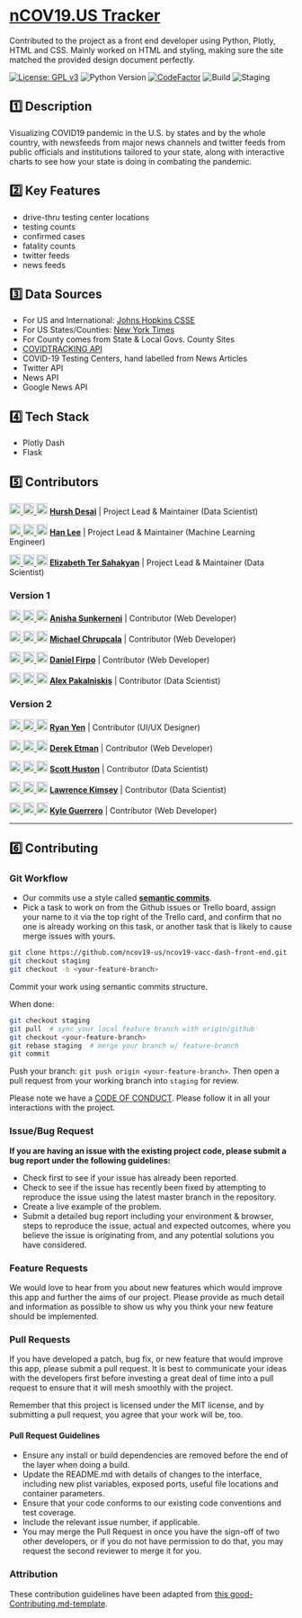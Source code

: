 # [nCOV19.US Tracker](https://ncov19.us/)

Contributed to the project as a front end developer using Python, Plotly, HTML and CSS. Mainly worked on HTML and styling, making sure the site matched the provided design document perfectly.

[![License: GPL v3](https://img.shields.io/badge/License-GPLv3-blue.svg)](https://www.gnu.org/licenses/gpl-3.0)
![Python Version](https://img.shields.io/badge/python-v3.7-blue)
[![CodeFactor](https://www.codefactor.io/repository/github/ncov19-us/front-end/badge)](https://www.codefactor.io/repository/github/ncov19-us/front-end)
![Build](https://github.com/ncov19-us/front-end/workflows/Build/badge.svg?branch=master&event=push)
![Staging](https://github.com/ncov19-us/front-end/workflows/Staging/badge.svg?branch=staging&event=push)
## 1️⃣ Description

Visualizing COVID19 pandemic in the U.S. by states and by the whole country, with newsfeeds from major news channels and twitter feeds from public officials and institutions tailored to your state, along with interactive charts to see how your state is doing in combating the pandemic.

## 2️⃣ Key Features

- drive-thru testing center locations
- testing counts
- confirmed cases
- fatality counts 
- twitter feeds
- news feeds

## 3️⃣ Data Sources

- For US and International: [Johns Hopkins CSSE](https://github.com/CSSEGISandData/COVID-19)
- For US States/Counties: [New York Times](https://github.com/nytimes/covid-19-data)
- For County comes from State & Local Govs. County Sites
- [COVIDTRACKING API](https://covidtracking.com/api/)
- COVID-19 Testing Centers, hand labelled from News Articles
- Twitter API
- News API
- Google News API

## 4️⃣ Tech Stack

- Plotly Dash
- Flask

## 5️⃣ Contributors

[<img src="https://github.com/favicon.ico" width="20"> ](https://github.com/hurshd0)    [ <img src="https://static.licdn.com/sc/h/al2o9zrvru7aqj8e1x2rzsrca" width="20"> ](https://www.linkedin.com/in/hurshd/)    [<img src="https://twitter.com/favicon.ico" width="20">](https://twitter.com/hurshd0)    **[Hursh Desai](https://hurshdesai.com)**    |  Project Lead & Maintainer (Data Scientist)

[<img src="https://github.com/favicon.ico" width="20"> ](https://github.com/leehanchung)    [ <img src="https://static.licdn.com/sc/h/al2o9zrvru7aqj8e1x2rzsrca" width="20"> ](https://www.linkedin.com/in/hanchunglee/)    [<img src="https://twitter.com/favicon.ico" width="20">](https://twitter.com/hanchunglee)    **[Han Lee](https://leehanchung.github.io/)**    |    Project Lead & Maintainer (Machine Learning Engineer)

[<img src="https://github.com/favicon.ico" width="20"> ](https://github.com/elizabethts)    [ <img src="https://static.licdn.com/sc/h/al2o9zrvru7aqj8e1x2rzsrca" width="20"> ](https://www.linkedin.com/in/elizabethts/)    [<img src="https://twitter.com/favicon.ico" width="20">](https://twitter.com/elizabethets)    **[Elizabeth Ter Sahakyan](https://lizzie.codes/)**    |    Project Lead & Maintainer (Data Scientist)

### Version 1

[<img src="https://github.com/favicon.ico" width="20"> ](https://github.com/ars394)    [ <img src="https://static.licdn.com/sc/h/al2o9zrvru7aqj8e1x2rzsrca" width="20"> ](https://www.linkedin.com/in/anishasunkerneni/)    [<img src="https://twitter.com/favicon.ico" width="20">](https://twitter.com/youfoundanisha)    **[Anisha Sunkerneni](https://github.com/ars394)**    |    Contributor (Web Developer) 

[<img src="https://github.com/favicon.ico" width="20"> ](https://github.com/mchrupcala)    [ <img src="https://static.licdn.com/sc/h/al2o9zrvru7aqj8e1x2rzsrca" width="20"> ](https://www.linkedin.com/in/michaelchrupcala/)    [<img src="https://twitter.com/favicon.ico" width="20">](https://twitter.com/mikespellcheck)    **[Michael Chrupcala](https://github.com/mchrupcala)**    |    Contributor (Web Developer) 

[<img src="https://github.com/favicon.ico" width="20"> ](https://github.com/Turtled)    [ <img src="https://static.licdn.com/sc/h/al2o9zrvru7aqj8e1x2rzsrca" width="20"> ](https://www.linkedin.com/in/daniel-firpo/)    [<img src="https://twitter.com/favicon.ico" width="20">](https://twitter.com/DanielFirpo2)    **[Daniel Firpo](https://github.com/Turtled)**    |    Contributor (Web Developer) 

[<img src="https://github.com/favicon.ico" width="20"> ](https://github.com/alex-pakalniskis)    [ <img src="https://static.licdn.com/sc/h/al2o9zrvru7aqj8e1x2rzsrca" width="20"> ](https://www.linkedin.com/in/alexpakalniskis3/)    [<img src="https://twitter.com/favicon.ico" width="20">](https://twitter.com/AlexPakalniskis)    **[Alex Pakalniskis](https://alex-pakalniskis.github.io/)**    |    Contributor (Data Scientist)

### Version 2

[<img src="https://medium.com/favicon.ico" width="20"> ](https://medium.com/@RK_yen)    [ <img src="https://static.licdn.com/sc/h/al2o9zrvru7aqj8e1x2rzsrca" width="20"> ](https://www.linkedin.com/in/ryankyen/)    [<img src="https://twitter.com/favicon.ico" width="20">](https://twitter.com/RK_yen)    **[Ryan Yen](https://www.linkedin.com/in/ryankyen/)**    |    Contributor (UI/UX Designer)

[<img src="https://github.com/favicon.ico" width="20"> ](https://github.com/DerekEtman)    [ <img src="https://static.licdn.com/sc/h/al2o9zrvru7aqj8e1x2rzsrca" width="20"> ](https://www.linkedin.com/in/dereketman/)    [<img src="https://twitter.com/favicon.ico" width="20">](https://twitter.com/DerekEtman)    **[Derek Etman](https://github.com/DerekEtman)**    |    Contributor (Web Developer) 

[<img src="https://github.com/favicon.ico" width="20"> ](https://github.com/Scott-Huston)    [ <img src="https://static.licdn.com/sc/h/al2o9zrvru7aqj8e1x2rzsrca" width="20"> ](https://www.linkedin.com/in/scott-huston-616512126/)    [<img src="https://twitter.com/favicon.ico" width="20">](https://twitter.com/genuine_doubt)    **[Scott Huston](https://github.com/Scott-Huston)**    |    Contributor (Data Scientist)

[<img src="https://github.com/favicon.ico" width="20"> ](https://github.com/BuildABuddha)    [ <img src="https://static.licdn.com/sc/h/al2o9zrvru7aqj8e1x2rzsrca" width="20"> ](https://www.linkedin.com/in/lawrence-kimsey/)    [<img src="https://twitter.com/favicon.ico" width="20">](https://twitter.com/lawrence_kimsey)    **[Lawrence Kimsey](https://www.linkedin.com/in/lawrence-kimsey/)**    |    Contributor (Data Scientist)

[<img src="https://github.com/favicon.ico" width="20"> ](https://github.com/AceMouty)    [ <img src="https://static.licdn.com/sc/h/al2o9zrvru7aqj8e1x2rzsrca" width="20"> ](https://www.linkedin.com/in/acemouty/)    [<img src="https://twitter.com/favicon.ico" width="20">](https://twitter.com/AceMouty)    **[Kyle Guerrero](https://github.com/AceMouty)**    |    Contributor (Web Developer)

---

## 6️⃣ Contributing

### Git Workflow 

- Our commits use a style called **[semantic commits](https://seesparkbox.com/foundry/semantic_commit_messages)**. 
- Pick a task to work on from the Github issues or Trello board, assign your name to it via the top right of the Trello card, and confirm that no one is already working on this task, or another task that is likely to cause merge issues with yours.

```sh
git clone https://github.com/ncov19-us/ncov19-vacc-dash-front-end.git
git checkout staging
git checkout -b <your-feature-branch>
```
Commit your work using semantic commits structure.

When done:
```sh
git checkout staging
git pull  # sync your local feature branch with origin/github
git checkout <your-feature-branch>
git rebase staging  # merge your branch w/ feature-branch
git commit
```

Push your branch: `git push origin <your-feature-branch>`. Then open a pull request from your working branch into `staging` for review.

Please note we have a [CODE OF CONDUCT](./CODE_OF_CONDUCT.md). Please follow it in all your interactions with the project.

### Issue/Bug Request

 **If you are having an issue with the existing project code, please submit a bug report under the following guidelines:**
 - Check first to see if your issue has already been reported.
 - Check to see if the issue has recently been fixed by attempting to reproduce the issue using the latest master branch in the repository.
 - Create a live example of the problem.
 - Submit a detailed bug report including your environment & browser, steps to reproduce the issue, actual and expected outcomes,  where you believe the issue is originating from, and any potential solutions you have considered.

### Feature Requests

We would love to hear from you about new features which would improve this app and further the aims of our project. Please provide as much detail and information as possible to show us why you think your new feature should be implemented.

### Pull Requests

If you have developed a patch, bug fix, or new feature that would improve this app, please submit a pull request. It is best to communicate your ideas with the developers first before investing a great deal of time into a pull request to ensure that it will mesh smoothly with the project.

Remember that this project is licensed under the MIT license, and by submitting a pull request, you agree that your work will be, too.

#### Pull Request Guidelines

- Ensure any install or build dependencies are removed before the end of the layer when doing a build.
- Update the README.md with details of changes to the interface, including new plist variables, exposed ports, useful file locations and container parameters.
- Ensure that your code conforms to our existing code conventions and test coverage.
- Include the relevant issue number, if applicable.
- You may merge the Pull Request in once you have the sign-off of two other developers, or if you do not have permission to do that, you may request the second reviewer to merge it for you.

### Attribution

These contribution guidelines have been adapted from [this good-Contributing.md-template](https://gist.github.com/PurpleBooth/b24679402957c63ec426).
